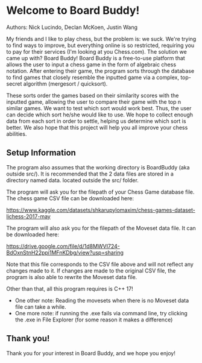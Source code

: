 # Welcome to Board Buddy! #
Authors: Nick Lucindo, Declan McKoen, Justin Wang

My friends and I like to play chess, but the problem is: we suck. We're trying to find ways to improve, but everything online is so restricted, requiring you to pay for their services (I'm looking at you Chess.com).
The solution we came up with? Board Buddy! Board Buddy is a free-to-use platform that allows the user to input a chess game in the form of algebraic chess notation. After entering their game, the program sorts through the database to find games that closely resemble the inputted game via a complex, top-secret algorithm (mergesort / quicksort). 

These sorts order the games based on their similarity scores with the inputted game, allowing the user to compare their game with the top n similar games. We want to test which sort would work best. Thus, the user can decide which sort he/she would like to use. We hope to collect enough data from each sort in order to settle, helping us determine which sort is better. We also hope that this project will help you all improve your chess abilities.

## Setup Information ##
The program also assumes that the working directory is BoardBuddy (aka outside src/).
It is recommended that the 2 data files are stored in a directory named data. located outside the src/ folder.

The program will ask you for the filepath of your Chess Game database file.
The chess game CSV file can be downloaded here:

https://www.kaggle.com/datasets/shkarupylomaxim/chess-games-dataset-lichess-2017-may

The program will also ask you for the filepath of the Moveset data file.
It can be downloaded here:

https://drive.google.com/file/d/1d8MWVI724-BdOxnStnH22ppi1MFnKDbg/view?usp=sharing

Note that this file corresponds to the CSV file above and will not reflect any changes made to it.
If changes are made to the original CSV file, the program is also able to rewrite the Moveset data file.

Other than that, all this program requires is C++ 17!
 - One other note: Reading the movesets when there is no Moveset data file can take a while.
 - One more note: if running the .exe fails via command line, try clicking the .exe in File Explorer (for some reason it makes a difference)

## Thank you! ##
Thank you for your interest in Board Buddy, and we hope you enjoy!
